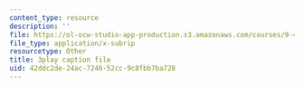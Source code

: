 ```yaml
---
content_type: resource
description: ''
file: https://ol-ocw-studio-app-production.s3.amazonaws.com/courses/9-40-introduction-to-neural-computation-spring-2018/42ddc2de24ac724652cc9c8fbb7ba728_Oq_k8F2T1Jc.srt
file_type: application/x-subrip
resourcetype: Other
title: 3play caption file
uid: 42ddc2de-24ac-7246-52cc-9c8fbb7ba728
---
```

